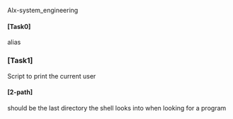 Alx-system_engineering
#### [Task0]
alias
### [Task1]
Script to print the current user
#### [2-path]
should be the last directory the shell looks into when looking for a program
